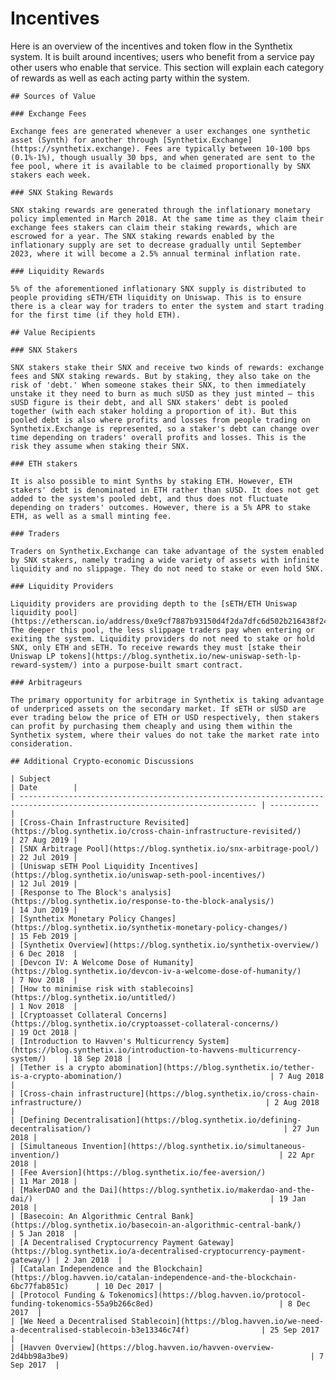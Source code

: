 # Incentives

Here is an overview of the incentives and token flow in the Synthetix system. It is built around incentives; users who benefit from a service pay other users who enable that service. This section will explain each category of rewards as well as each acting party within the system. 

    ## Sources of Value 

    ### Exchange Fees 

    Exchange fees are generated whenever a user exchanges one synthetic asset (Synth) for another through [Synthetix.Exchange](https://synthetix.exchange). Fees are typically between 10-100 bps (0.1%-1%), though usually 30 bps, and when generated are sent to the fee pool, where it is available to be claimed proportionally by SNX stakers each week. 

    ### SNX Staking Rewards

    SNX staking rewards are generated through the inflationary monetary policy implemented in March 2018. At the same time as they claim their exchange fees stakers can claim their staking rewards, which are escrowed for a year. The SNX staking rewards enabled by the inflationary supply are set to decrease gradually until September 2023, where it will become a 2.5% annual terminal inflation rate. 

    ### Liquidity Rewards

    5% of the aforementioned inflationary SNX supply is distributed to people providing sETH/ETH liquidity on Uniswap. This is to ensure there is a clear way for traders to enter the system and start trading for the first time (if they hold ETH). 

    ## Value Recipients

    ### SNX Stakers

    SNX stakers stake their SNX and receive two kinds of rewards: exchange fees and SNX staking rewards. But by staking, they also take on the risk of 'debt.' When someone stakes their SNX, to then immediately unstake it they need to burn as much sUSD as they just minted — this sUSD figure is their debt, and all SNX stakers' debt is pooled together (with each staker holding a proportion of it). But this pooled debt is also where profits and losses from people trading on Synthetix.Exchange is represented, so a staker's debt can change over time depending on traders' overall profits and losses. This is the risk they assume when staking their SNX. 

    ### ETH stakers

    It is also possible to mint Synths by staking ETH. However, ETH stakers' debt is denominated in ETH rather than sUSD. It does not get added to the system's pooled debt, and thus does not fluctuate depending on traders' outcomes. However, there is a 5% APR to stake ETH, as well as a small minting fee. 

    ### Traders

    Traders on Synthetix.Exchange can take advantage of the system enabled by SNX stakers, namely trading a wide variety of assets with infinite liquidity and no slippage. They do not need to stake or even hold SNX. 

    ### Liquidity Providers

    Liquidity providers are providing depth to the [sETH/ETH Uniswap liquidity pool](https://etherscan.io/address/0xe9cf7887b93150d4f2da7dfc6d502b216438f244/#tokentxns). The deeper this pool, the less slippage traders pay when entering or exiting the system. Liquidity providers do not need to stake or hold SNX, only ETH and sETH. To receive rewards they must [stake their Uniswap LP tokens](https://blog.synthetix.io/new-uniswap-seth-lp-reward-system/) into a purpose-built smart contract. 

    ### Arbitrageurs

    The primary opportunity for arbitrage in Synthetix is taking advantage of underpriced assets on the secondary market. If sETH or sUSD are ever trading below the price of ETH or USD respectively, then stakers can profit by purchasing them cheaply and using them within the Synthetix system, where their values do not take the market rate into consideration.  

    ## Additional Crypto-economic Discussions

    | Subject                                                                                                                     | Date        |
    | --------------------------------------------------------------------------------------------------------------------------- | ----------- |
    | [Cross-Chain Infrastructure Revisited](https://blog.synthetix.io/cross-chain-infrastructure-revisited/)                     | 27 Aug 2019 |
    | [SNX Arbitrage Pool](https://blog.synthetix.io/snx-arbitrage-pool/)                                                         | 22 Jul 2019 |
    | [Uniswap sETH Pool Liquidity Incentives](https://blog.synthetix.io/uniswap-seth-pool-incentives/)                           | 12 Jul 2019 |
    | [Response to The Block's analysis](https://blog.synthetix.io/response-to-the-block-analysis/)                               | 14 Jun 2019 |
    | [Synthetix Monetary Policy Changes](https://blog.synthetix.io/synthetix-monetary-policy-changes/)                           | 15 Feb 2019 |
    | [Synthetix Overview](https://blog.synthetix.io/synthetix-overview/)                                                         | 6 Dec 2018  |
    | [Devcon IV: A Welcome Dose of Humanity](https://blog.synthetix.io/devcon-iv-a-welcome-dose-of-humanity/)                    | 7 Nov 2018  |
    | [How to minimise risk with stablecoins](https://blog.synthetix.io/untitled/)                                                | 1 Nov 2018  |
    | [Cryptoasset Collateral Concerns](https://blog.synthetix.io/cryptoasset-collateral-concerns/)                               | 19 Oct 2018 |
    | [Introduction to Havven's Multicurrency System](https://blog.synthetix.io/introduction-to-havvens-multicurrency-system/)    | 18 Sep 2018 |
    | [Tether is a crypto abomination](https://blog.synthetix.io/tether-is-a-crypto-abomination/)                                 | 7 Aug 2018  |
    | [Cross-chain infrastructure](https://blog.synthetix.io/cross-chain-infrastructure/)                                         | 2 Aug 2018  |
    | [Defining Decentralisation](https://blog.synthetix.io/defining-decentralisation/)                                           | 27 Jun 2018 |
    | [Simultaneous Invention](https://blog.synthetix.io/simultaneous-invention/)                                                 | 22 Apr 2018 |
    | [Fee Aversion](https://blog.synthetix.io/fee-aversion/)                                                                     | 11 Mar 2018 |
    | [MakerDAO and the Dai](https://blog.synthetix.io/makerdao-and-the-dai/)                                                     | 19 Jan 2018 |
    | [Basecoin: An Algorithmic Central Bank](https://blog.synthetix.io/basecoin-an-algorithmic-central-bank/)                    | 5 Jan 2018  |
    | [A Decentralised Cryptocurrency Payment Gateway](https://blog.synthetix.io/a-decentralised-cryptocurrency-payment-gateway/) | 2 Jan 2018  |
    | [Catalan Independence and the Blockchain](https://blog.havven.io/catalan-independence-and-the-blockchain-6bc77fab851c)      | 10 Dec 2017 |
    | [Protocol Funding & Tokenomics](https://blog.havven.io/protocol-funding-tokenomics-55a9b266c8ed)                            | 8 Dec 2017  |
    | [We Need a Decentralised Stablecoin](https://blog.havven.io/we-need-a-decentralised-stablecoin-b3e13346c74f)                | 25 Sep 2017 |
    | [Havven Overview](https://blog.havven.io/havven-overview-2d4bb98a3be9)                                                      | 7 Sep 2017  |
